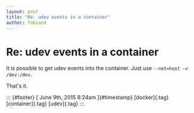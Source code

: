 ```yaml
---
layout: post
title: "Re: udev events in a container"
author: fabiand
---
```



Re: udev events in a container
==============================

It is possible to get udev events into the container. Just use
`--net=host -v /dev:/dev`.

That's it.

::: {#footer}
[ June 9th, 2015 8:24am ]{#timestamp} [docker]{.tag} [container]{.tag}
[udev]{.tag}
:::
